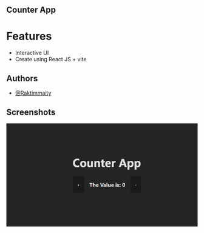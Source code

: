 ## Counter App

# Features

- Interactive UI
- Create using React JS + vite


## Authors

- [@Raktimmaity](https://github.com/Raktimmaity)


## Screenshots

![App Screenshot](./counter.png)

